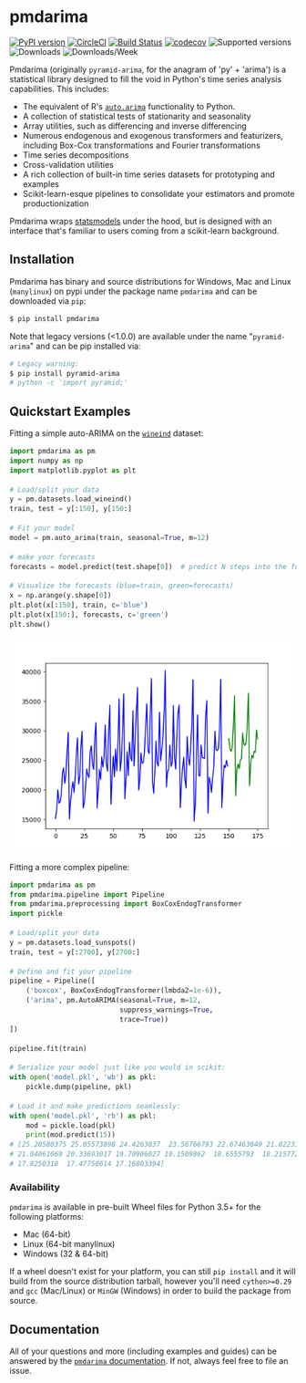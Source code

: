 # pmdarima

[![PyPI version](https://badge.fury.io/py/pmdarima.svg)](https://badge.fury.io/py/pmdarima)
[![CircleCI](https://circleci.com/gh/alkaline-ml/pmdarima.svg?style=svg)](https://circleci.com/gh/alkaline-ml/pmdarima)
[![Build Status](https://dev.azure.com/tgsmith61591gh/pmdarima/_apis/build/status/alkaline-ml.pmdarima?branchName=master)](https://dev.azure.com/tgsmith61591gh/pmdarima/_build/latest?definitionId=3&branchName=master)
[![codecov](https://codecov.io/gh/alkaline-ml/pmdarima/branch/master/graph/badge.svg)](https://codecov.io/gh/alkaline-ml/pmdarima)
![Supported versions](https://img.shields.io/badge/python-3.5+-blue.svg)
![Downloads](https://img.shields.io/badge/dynamic/json?color=blue&label=downloads&query=%24.total&url=https%3A%2F%2Fstore.zapier.com%2Fapi%2Frecords%3Fsecret%3D1e061b29db6c4f15af01103d403b0237)
![Downloads/Week](https://img.shields.io/badge/dynamic/json?color=blue&label=downloads%2Fweek&query=%24.weekly&url=https%3A%2F%2Fstore.zapier.com%2Fapi%2Frecords%3Fsecret%3D1e061b29db6c4f15af01103d403b0237)

Pmdarima (originally `pyramid-arima`, for the anagram of 'py' + 'arima') is a statistical
library designed to fill the void in Python's time series analysis capabilities. This includes:

  * The equivalent of R's [`auto.arima`](https://www.rdocumentation.org/packages/forecast/versions/7.3/topics/auto.arima) functionality to Python.
  * A collection of statistical tests of stationarity and seasonality
  * Array utilities, such as differencing and inverse differencing
  * Numerous endogenous and exogenous transformers and featurizers, including Box-Cox transformations and Fourier transformations
  * Time series decompositions
  * Cross-validation utilities
  * A rich collection of built-in time series datasets for prototyping and examples
  * Scikit-learn-esque pipelines to consolidate your estimators and promote productionization
  
Pmdarima wraps [statsmodels](https://github.com/statsmodels/statsmodels/blob/master/statsmodels)
under the hood, but is designed with an interface that's familiar to users coming
from a scikit-learn background.

## Installation

Pmdarima has binary and source distributions for Windows, Mac and Linux (`manylinux`) on pypi
under the package name `pmdarima` and can be downloaded via `pip`:

```bash
$ pip install pmdarima
```
 
Note that legacy versions (<1.0.0) are available under the name
"`pyramid-arima`" and can be pip installed via:

```bash
# Legacy warning:
$ pip install pyramid-arima
# python -c 'import pyramid;'
```


## Quickstart Examples

Fitting a simple auto-ARIMA on the [`wineind`](https://alkaline-ml.com/pmdarima/modules/generated/pmdarima.datasets.load_wineind.html#pmdarima.datasets.load_wineind) dataset:

```python
import pmdarima as pm
import numpy as np
import matplotlib.pyplot as plt

# Load/split your data
y = pm.datasets.load_wineind()
train, test = y[:150], y[150:]

# Fit your model
model = pm.auto_arima(train, seasonal=True, m=12)

# make your forecasts
forecasts = model.predict(test.shape[0])  # predict N steps into the future

# Visualize the forecasts (blue=train, green=forecasts)
x = np.arange(y.shape[0])
plt.plot(x[:150], train, c='blue')
plt.plot(x[150:], forecasts, c='green')
plt.show()
```

<img src="etc/img/readme_example1.png"/>


Fitting a more complex pipeline:

```python
import pmdarima as pm
from pmdarima.pipeline import Pipeline
from pmdarima.preprocessing import BoxCoxEndogTransformer
import pickle

# Load/split your data
y = pm.datasets.load_sunspots()
train, test = y[:2700], y[2700:]

# Define and fit your pipeline
pipeline = Pipeline([
    ('boxcox', BoxCoxEndogTransformer(lmbda2=1e-6)),
    ('arima', pm.AutoARIMA(seasonal=True, m=12,
                           suppress_warnings=True,
                           trace=True))
])

pipeline.fit(train)

# Serialize your model just like you would in scikit:
with open('model.pkl', 'wb') as pkl:
    pickle.dump(pipeline, pkl)
    
# Load it and make predictions seamlessly:
with open('model.pkl', 'rb') as pkl:
    mod = pickle.load(pkl)
    print(mod.predict(15))
# [25.20580375 25.05573898 24.4263037  23.56766793 22.67463049 21.82231043
# 21.04061069 20.33693017 19.70906027 19.1509862  18.6555793  18.21577243
# 17.8250318  17.47750614 17.16803394]
```


### Availability

`pmdarima` is available in pre-built Wheel files for Python 3.5+ for the following platforms:

* Mac (64-bit)
* Linux (64-bit manylinux)
* Windows (32 & 64-bit)
  
If a wheel doesn't exist for your platform, you can still `pip install` and it
will build from the source distribution tarball, however you'll need `cython>=0.29`
and `gcc` (Mac/Linux) or `MinGW` (Windows) in order to build the package from source.


## Documentation

All of your questions and more (including examples and guides) can be answered by
the [`pmdarima` documentation](https://www.alkaline-ml.com/pmdarima). If not, always
feel free to file an issue.
